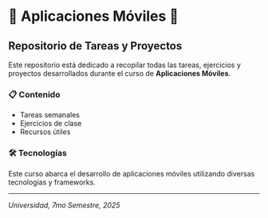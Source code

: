 # 📱 Aplicaciones Móviles 📱

## Repositorio de Tareas y Proyectos

Este repositorio está dedicado a recopilar todas las tareas, ejercicios y proyectos desarrollados durante el curso de **Aplicaciones Móviles**.

### 📋 Contenido

* Tareas semanales
* Ejercicios de clase
* Recursos útiles

### 🛠️ Tecnologías

Este curso abarca el desarrollo de aplicaciones móviles utilizando diversas tecnologías y frameworks.

---

_Universidad, 7mo Semestre, 2025_
